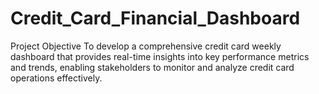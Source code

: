 # Credit_Card_Financial_Dashboard
Project Objective
To develop a comprehensive credit card weekly dashboard that provides real-time insights into key performance metrics and trends, enabling stakeholders to monitor and analyze credit card operations effectively.
